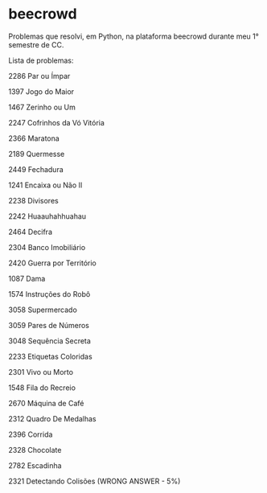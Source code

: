 # beecrowd
Problemas que resolvi, em Python, na plataforma beecrowd durante meu 1° semestre de CC.


Lista de problemas:
<p> 2286	Par ou Ímpar
<p> 1397	Jogo do Maior
<p> 1467  Zerinho ou Um
<p> 2247	Cofrinhos da Vó Vitória
<p> 2366	Maratona
<p> 2189	Quermesse
<p> 2449	Fechadura
<p> 1241	Encaixa ou Não II
<p> 2238	Divisores
<p> 2242	Huaauhahhuahau
<p> 2464	Decifra
<p> 2304	Banco Imobiliário
<p> 2420	Guerra por Território
<p> 1087	Dama
<p> 1574	Instruções do Robô
<p> 3058	Supermercado
<p> 3059	Pares de Números
<p> 3048	Sequência Secreta
<p> 2233	Etiquetas Coloridas
<p> 2301	Vivo ou Morto
<p> 1548	Fila do Recreio
<p> 2670	Máquina de Café
<p> 2312	Quadro De Medalhas
<p> 2396	Corrida
<p> 2328	Chocolate
<p> 2782	Escadinha
<p> 2321	Detectando Colisões (WRONG ANSWER - 5%)
    
  
  
